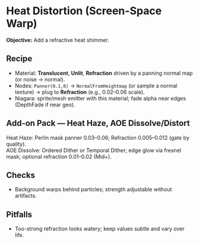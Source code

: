 # Heat Distortion (Screen-Space Warp)
**Objective:** Add a refractive heat shimmer.
## Recipe
- Material: **Translucent**, **Unlit**, **Refraction** driven by a panning normal map (or noise → normal).
- Nodes: `Panner(0.1,0)` → `NormalFromHeightmap` (or sample a normal texture) → plug to **Refraction** (e.g., 0.02–0.06 scale).
- Niagara: sprite/mesh emitter with this material; fade alpha near edges (DepthFade if near geo).
## Add-on Pack — Heat Haze, AOE Dissolve/Distort
Heat Haze: Perlin mask panner 0.03–0.06; Refraction 0.005–0.012 (gate by quality).  
AOE Dissolve: Ordered Dither or Temporal Dither; edge glow via fresnel mask; optional refraction 0.01–0.02 (Mid+).
## Checks
- Background warps behind particles; strength adjustable without artifacts.
## Pitfalls
- Too-strong refraction looks watery; keep values subtle and vary over life.
